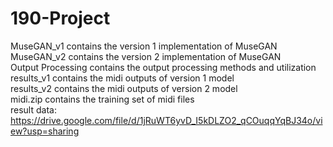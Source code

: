 # 190-Project
  MuseGAN_v1 contains the version 1 implementation of MuseGAN\
  MuseGAN_v2 contains the version 2 implementation of MuseGAN\
  Output Processing contains the output processing methods and utilization\
  results_v1 contains the midi outputs of version 1 model\
  results_v2 contains the midi outputs of version 2 model\
  midi.zip contains the training set of midi files\
  result data: https://drive.google.com/file/d/1jRuWT6yvD_I5kDLZO2_qCOuqqYqBJ34o/view?usp=sharing
